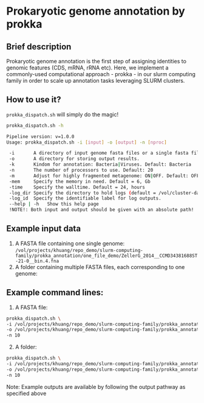 # Prokaryotic genome annotation by prokka

## Brief description
Prokaryotic genome annotation is the first step of assigning identities to genomic features (CDS, mRNA, rRNA etc). Here, we implement a commonly-used computational approach - prokka - in our slurm computing family in order to scale up annotation tasks leveraging SLURM clusters. 

## How to use it?
`prokka_dispatch.sh` will simply do the magic!

~~~Bash
prokka_dispatch.sh -h

Pipeline version: v=1.0.0
Usage: prokka_dispatch.sh -i [input] -o [output] -n [nproc]

 -i       A directory of input genome fasta files or a single fasta file.
 -o       A directory for storing output results.
 -k       Kindom for annotation: Bacteria|Viruses. Default: Bacteria
 -n       The number of processors to use. Default: 20
 -m       Adjust for highly fragmented metagenome: ON|OFF. Default: OFF
 -mem     Specify the memory in need. Default = 6, Gb
 -time    Specify the walltime. Default = 24, hours
 -log_dir Specify the directory to hold logs (default = /vol/cluster-data/khuang/slurm_logs)
 -log_id  Specify the identifiable label for log outputs.
 --help | -h   Show this help page
 !NOTE!: Both input and output should be given with an absolute path!
~~~

## Example input data

1. A FASTA file containing one single genome: `/vol/projects/khuang/repo_demo/slurm-computing-family/prokka_annotation/one_file_demo/ZellerG_2014__CCMD34381688ST-21-0__bin.4.fna`
2. A folder containing multiple FASTA files, each corresponding to one genome:


## Example command lines:

1. A FASTA file:

~~~Bash
prokka_dispatch.sh \
-i /vol/projects/khuang/repo_demo/slurm-computing-family/prokka_annotation/one_file_demo/ZellerG_2014__CCMD34381688ST-21-0__bin.4.fna \
-o /vol/projects/khuang/repo_demo/slurm-computing-family/prokka_annotation/one_file_demo/one_file_demo_output \ 
-n 10
~~~

2. A folder:

~~~Bash
prokka_dispatch.sh \
-i /vol/projects/khuang/repo_demo/slurm-computing-family/prokka_annotation/one_folder_demo/genomes_annotate \
-o /vol/projects/khuang/repo_demo/slurm-computing-family/prokka_annotation/one_folder_demo/one_folder_demo_output \
-n 10
~~~

Note: Example outputs are available by following the output pathway as specified above